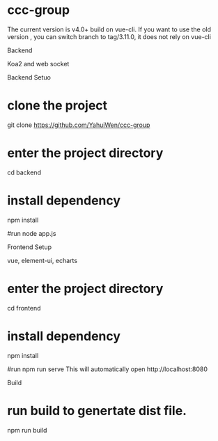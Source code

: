 # ccc-group
The current version is v4.0+ build on vue-cli. If you want to use the old version , you can switch branch to tag/3.11.0, it does not rely on vue-cli

Backend 

Koa2 and web socket

Backend Setuo
# clone the project
git clone https://github.com/YahuiWen/ccc-group

# enter the project directory
cd backend
# install dependency
npm install

#run
node app.js



Frontend Setup

vue, element-ui, echarts

# enter the project directory
cd frontend
# install dependency
npm install

#run
npm run serve
This will automatically open http://localhost:8080

Build
# run build to genertate dist file.
npm run build


